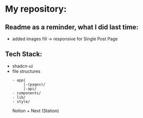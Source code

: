 # My repository:

## Readme as a reminder, what I did last time:
- added images fill -> responsive for Single Post Page



## Tech Stack:
- shadcn-ui
- file structures
  ```
  - app|
       |-(pages)/
       |-api/
  - components/
  - lib/
  - style/
  ```
  Notion + Next (Station)
  
